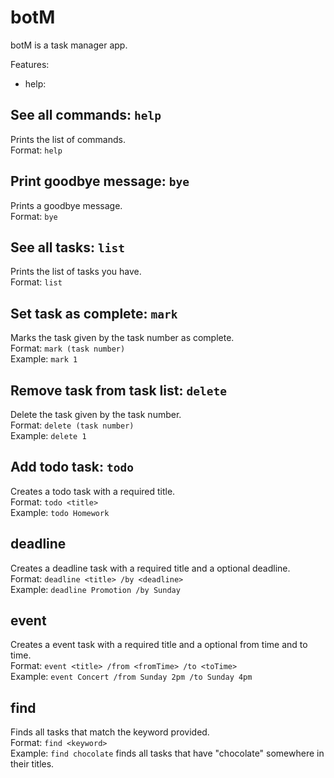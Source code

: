 # botM

botM is a task manager app.

Features:
- help: 




## See all commands: `help`
Prints the list of commands.  
Format: `help`

## Print goodbye message: `bye`
Prints a goodbye message.  
Format: `bye`

## See all tasks: `list`
Prints the list of tasks you have.  
Format: `list`

## Set task as complete: `mark`
Marks the task given by the task number as complete.  
Format: `mark (task number)`  
Example: `mark 1`

## Remove task from task list: `delete`
Delete the task given by the task number.  
Format: `delete (task number)`  
Example: `delete 1`

## Add todo task: `todo`
Creates a todo task with a required title.  
Format: `todo <title>`  
Example: `todo Homework`

## deadline
Creates a deadline task with a required title and a optional deadline.  
Format: `deadline <title> /by <deadline>`  
Example: `deadline Promotion /by Sunday` 

## event
Creates a event task with a required title and a optional from time and to time.  
Format: `event <title> /from <fromTime> /to <toTime>`  
Example: `event Concert /from Sunday 2pm /to Sunday 4pm`

## find
Finds all tasks that match the keyword provided.  
Format: `find <keyword>`  
Example: `find chocolate` finds all tasks that have "chocolate" somewhere in their titles.
